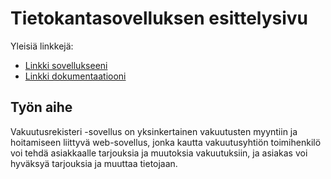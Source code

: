 # Tietokantasovelluksen esittelysivu

Yleisiä linkkejä:

* [Linkki sovellukseeni](http://vtikkala.users.cs.helsinki.fi/rekisteri/)
* [Linkki dokumentaatiooni](https://github.com/vtikkala/Tsoha-Bootstrap/blob/master/doc/dokumentaatio.pdf)

## Työn aihe

Vakuutusrekisteri -sovellus on yksinkertainen vakuutusten myyntiin ja hoitamiseen liittyvä web-sovellus, jonka kautta
vakuutusyhtiön toimihenkilö voi tehdä asiakkaalle tarjouksia ja muutoksia vakuutuksiin, ja asiakas voi hyväksyä tarjouksia ja muuttaa tietojaan.
